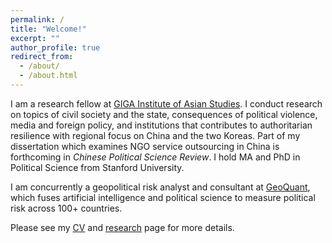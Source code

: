 ```yaml
---
permalink: /
title: "Welcome!"
excerpt: ""
author_profile: true
redirect_from:
  - /about/
  - /about.html
---
```

I am a research fellow at [GIGA Institute of Asian Studies](https://www.giga-hamburg.de/en/institutes/giga-institute-for-asian-studies/). I conduct research on topics of civil society and the state, consequences of political violence, media and foreign policy, and institutions that contributes to authoritarian resilience with regional focus on China and the two Koreas. Part of my dissertation which examines NGO service outsourcing in China is forthcoming in *Chinese Political Science Review*. I hold MA and PhD in Political Science from Stanford University.

I am concurrently a geopolitical risk analyst and consultant at [GeoQuant](https://geoquant.com/), which fuses artificial intelligence and political science to measure political risk across 100+ countries. 

Please see my [CV](https://ehsong.github.io/files/SONG_CV2.pdf) and [research](https://ehsong.github.io/research/) page for more details.

